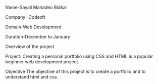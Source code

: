 Name-Sayali Mahadeo Bidkar

Company -Codsoft

Domain-Web Development

Duration-December to January

Overview of the project

Project:
Creating a personal portfolio using CSS and HTML is a popular beginner web development
 project.
 
Objective 
The objective of this project is to create a portfolio and to understand html and css.
